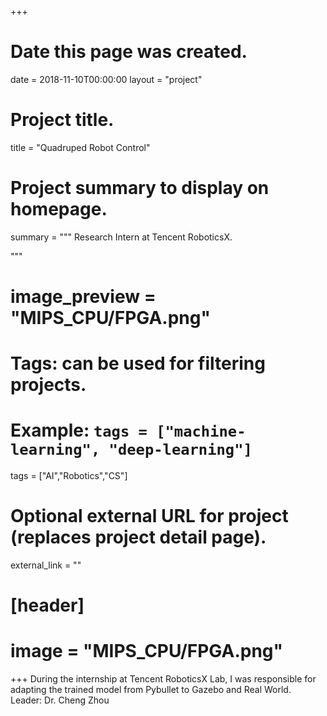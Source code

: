 +++
# Date this page was created.
date = 2018-11-10T00:00:00
layout = "project"

# Project title.
title = "Quadruped Robot Control"

# Project summary to display on homepage.
summary = """
 Research Intern at Tencent RoboticsX.
 
 """
 
# image_preview = "MIPS_CPU/FPGA.png"

# Tags: can be used for filtering projects.
# Example: `tags = ["machine-learning", "deep-learning"]`
tags = ["AI","Robotics","CS"]

# Optional external URL for project (replaces project detail page).
external_link = ""

# [header]
# image = "MIPS_CPU/FPGA.png"

+++
During the internship at Tencent RoboticsX Lab, I
 was responsible for adapting the trained model from
 Pybullet to Gazebo and Real World. <br>
 Leader: Dr. Cheng Zhou
